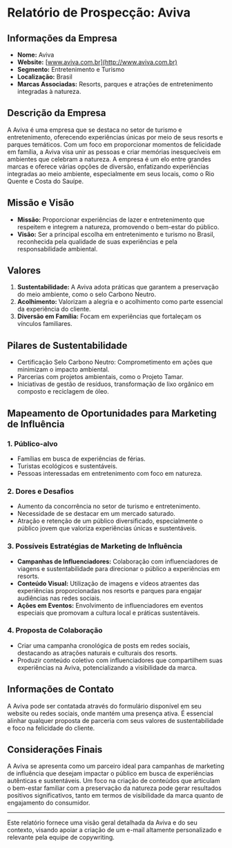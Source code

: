 # Relatório de Prospecção: Aviva

## Informações da Empresa

- **Nome:** Aviva
- **Website:** [www.aviva.com.br](http://www.aviva.com.br)
- **Segmento:** Entretenimento e Turismo
- **Localização:** Brasil
- **Marcas Associadas:** Resorts, parques e atrações de entretenimento integradas à natureza.

## Descrição da Empresa

A Aviva é uma empresa que se destaca no setor de turismo e entretenimento, oferecendo experiências únicas por meio de seus resorts e parques temáticos. Com um foco em proporcionar momentos de felicidade em família, a Aviva visa unir as pessoas e criar memórias inesquecíveis em ambientes que celebram a natureza. A empresa é um elo entre grandes marcas e oferece várias opções de diversão, enfatizando experiências integradas ao meio ambiente, especialmente em seus locais, como o Rio Quente e Costa do Sauípe.

## Missão e Visão

- **Missão:** Proporcionar experiências de lazer e entretenimento que respeitem e integrem a natureza, promovendo o bem-estar do público.
- **Visão:** Ser a principal escolha em entretenimento e turismo no Brasil, reconhecida pela qualidade de suas experiências e pela responsabilidade ambiental.

## Valores

1. **Sustentabilidade:** A Aviva adota práticas que garantem a preservação do meio ambiente, como o selo Carbono Neutro.
2. **Acolhimento:** Valorizam a alegria e o acolhimento como parte essencial da experiência do cliente.
3. **Diversão em Família:** Focam em experiências que fortaleçam os vínculos familiares.

## Pilares de Sustentabilidade

- Certificação Selo Carbono Neutro: Comprometimento em ações que minimizam o impacto ambiental.
- Parcerias com projetos ambientais, como o Projeto Tamar.
- Iniciativas de gestão de resíduos, transformação de lixo orgânico em composto e reciclagem de óleo.

## Mapeamento de Oportunidades para Marketing de Influência

### 1. Público-alvo
- Famílias em busca de experiências de férias.
- Turistas ecológicos e sustentáveis.
- Pessoas interessadas em entretenimento com foco em natureza.

### 2. Dores e Desafios
- Aumento da concorrência no setor de turismo e entretenimento.
- Necessidade de se destacar em um mercado saturado.
- Atração e retenção de um público diversificado, especialmente o público jovem que valoriza experiências únicas e sustentáveis.

### 3. Possíveis Estratégias de Marketing de Influência
- **Campanhas de Influenciadores:** Colaboração com influenciadores de viagens e sustentabilidade para direcionar o público a experiências em resorts.
- **Conteúdo Visual:** Utilização de imagens e vídeos atraentes das experiências proporcionadas nos resorts e parques para engajar audiências nas redes sociais.
- **Ações em Eventos:** Envolvimento de influenciadores em eventos especiais que promovam a cultura local e práticas sustentáveis.
  
### 4. Proposta de Colaboração
- Criar uma campanha cronológica de posts em redes sociais, destacando as atrações naturais e culturais dos resorts.
- Produzir conteúdo coletivo com influenciadores que compartilhem suas experiências na Aviva, potencializando a visibilidade da marca.

## Informações de Contato

A Aviva pode ser contatada através do formulário disponível em seu website ou redes sociais, onde mantém uma presença ativa. É essencial alinhar qualquer proposta de parceria com seus valores de sustentabilidade e foco na felicidade do cliente.

## Considerações Finais

A Aviva se apresenta como um parceiro ideal para campanhas de marketing de influência que desejam impactar o público em busca de experiências autênticas e sustentáveis. Um foco na criação de conteúdos que articulam o bem-estar familiar com a preservação da natureza pode gerar resultados positivos significativos, tanto em termos de visibilidade da marca quanto de engajamento do consumidor.

---

Este relatório fornece uma visão geral detalhada da Aviva e do seu contexto, visando apoiar a criação de um e-mail altamente personalizado e relevante pela equipe de copywriting.